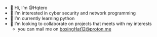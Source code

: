 - 👋 Hi, I’m @Hqtero
- 👀 I’m interested in cyber security and network programming
- 🌱 I’m currently learning python
- 💞️ I’m looking to collaborate on projects that meets with my interests 
  - you can mail me on
  boxingHat12@proton.me
